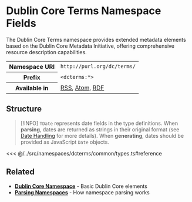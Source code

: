# Dublin Core Terms Namespace Fields

The Dublin Core Terms namespace provides extended metadata elements based on the Dublin Core Metadata Initiative, offering comprehensive resource description capabilities.

<table>
  <tbody>
    <tr>
      <th>Namespace URI</th>
      <td><code>http://purl.org/dc/terms/</code></td>
    </tr>
    <tr>
      <th>Prefix</th>
      <td><code>&lt;dcterms:*&gt;</code></td>
    </tr>
    <tr>
      <th>Available in</th>
      <td>
        <a href="/reference/feeds/rss">RSS</a>,
        <a href="/reference/feeds/atom">Atom</a>,
        <a href="/reference/feeds/rdf">RDF</a>
      </td>
    </tr>
  </tbody>
</table>

## Structure

> [!INFO]
> `TDate` represents date fields in the type definitions. When **parsing**, dates are returned as strings in their original format (see [Date Handling](/parsing/dates) for more details). When **generating**, dates should be provided as JavaScript `Date` objects.

<<< @/../src/namespaces/dcterms/common/types.ts#reference

## Related

- **[Dublin Core Namespace](/reference/namespaces/dc)** - Basic Dublin Core elements
- **[Parsing Namespaces](/parsing/namespaces)** - How namespace parsing works
